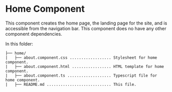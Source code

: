 # Home Component

This component creates the home page, the landing page for the site, and is accessible from the navigation bar. This component does no have any other component dependencies.

In this folder:

```
├── home/
|   ├── about.component.css .................. Stylesheet for home component.
|   ├── about.component.html ................. HTML template for home component.
|   ├── about.component.ts ................... Typescript file for home component.
|   ├── README.md ............................ This file.
```

